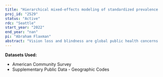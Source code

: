```yaml
---
title: "Hierarchical mixed-effects modeling of standardized prevalence of vision loss in the United States: a generalizable approach to estimating vision loss in US Counties"
proj_id: "2529"
status: "Active"
rdc: "Seattle"
start_year: "2022"
end_year: "nan"
pi: "Abraham Flaxman"
abstract: "Vision loss and blindness are global public health concerns. In 2015, an estimated 216.6 million people had moderate to severe visual impairment and 36 million people were blind. In the United States specifically, in 2017, it has been estimated that 7.73 million Americans, 2.37 percent of the total population, are currently living with some form of uncorrectable vision loss in their better-seeing eye and 1.10 million, 0.34% of the total population, are blind. However, there are still substantial gaps in knowledge regarding the burden of vision loss and blindness in the U.S. The purpose of this study is to use vision loss data from the American Community Survey (ACS) to produce model-based, county-level estimates of the prevalence of vision loss and blindness in the U.S. stratified by sex, age, race/ethnicity and group quarters to highlight variation across the country. With more detailed and granular knowledge of the burden of vision loss and blindness, more evidence-based public health policy decisions can be made."
---
```


**Datasets Used:**

  - American Community Survey 
  - Supplementary Public Data - Geographic Codes 

